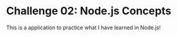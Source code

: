 # Challenge 02: Node.js Concepts

This is a application to practice what I have learned in Node.js!
